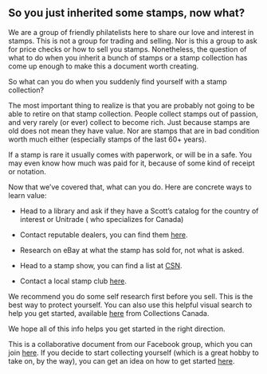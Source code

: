 ## So you just inherited some stamps, now what?

We are a group of friendly philatelists here to share our love and interest in stamps. This is not a group for trading and selling. Nor is this a group to ask for price checks or how to sell you stamps. Nonetheless, the question of what to do when you inherit a bunch of stamps or a stamp collection has come up enough to make this a document worth creating.

So what can you do when you suddenly find yourself with a stamp collection?

The most important thing to realize is that you are probably not going to be able to retire on that stamp collection. People collect stamps out of passion, and very rarely (or ever) collect to become rich. Just because stamps are old does not mean they have value. Nor are stamps that are in bad condition worth much either (especially stamps of the last 60+ years).

If a stamp is rare it usually comes with paperwork, or will be in a safe. You may even know how much was paid for it, because of some kind of receipt or notation.

Now that we’ve covered that, what can you do. Here are concrete ways to learn value:

* Head to a library and ask if they have a Scott’s catalog for the country of interest or Unitrade ( who specializes for Canada)

* Contact reputable dealers, you can find them [here](https://www.csdaonline.com/).

* Research on eBay at what the stamp has sold for, not what is asked.

* Head to a stamp show, you can find a list at [CSN](https://canadianstampnews.com/events/).

* Contact a local stamp club [here](https://canadianstampnews.com/collecting/stamp-clubs/).

We recommend you do some self research first before you sell. This is the best way to protect yourself. You can also use this helpful visual search to help you get started, available [here](http://www.collectionscanada.ca/archivianet/020117/020117030432_e.html) from Collections Canada.

We hope all of this info helps you get started in the right direction.

This is a collaborative document from our Facebook group, which you can join [here](https://www.facebook.com/groups/CollectingCanadianStamps/). If you decide to start collecting yourself (which is a great hobby to take on, by the way), you can get an idea on how to get started [here](https://www.stanleygibbons.com/blog/beginners-guide-to-stamp-collecting/).

